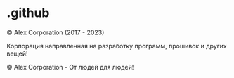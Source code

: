 # .github

©️ Alex Corporation (2017 - 2023)

Корпорация направленная на разработку программ, прошивок и других вещей!

©️ Alex Corporation - От людей для людей!
